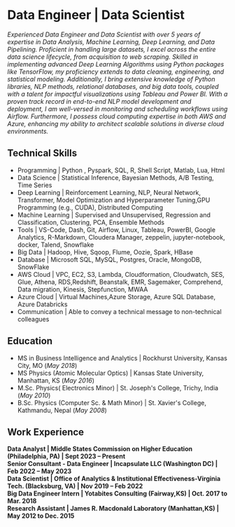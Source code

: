 # Data Engineer | Data Scientist
*Experienced Data Engineer and Data Scientist with over 5 years of expertise in Data Analysis, Machine Learning, Deep Learning, and Data Pipelining. Proficient in handling large datasets, I excel across the entire data science lifecycle, from acquisition to web scraping. Skilled in implementing advanced Deep Learning Algorithms using Python packages like TensorFlow, my proficiency extends to data cleaning, engineering, and statistical modeling. Additionally, I bring extensive knowledge of Python libraries, NLP methods, relational databases, and big data tools, coupled with a talent for impactful visualizations using Tableau and Power BI. With a proven track record in end-to-end NLP model development and deployment, I am well-versed in monitoring and scheduling workflows using Airflow. Furthermore, I possess cloud computing expertise in both AWS and Azure, enhancing my ability to architect scalable solutions in diverse cloud environments.*

## Technical Skills
- Programming | Python , Pyspark, SQL, R, Shell Script, Matlab, Lua, Html
- Data Science | Statistical Inference, Bayesian Methods, A/B Testing, Time Series
- Deep Learning | Reinforcement Learning, NLP, Neural Network, Transformer, Model Optimization and Hyperparameter Tuning,GPU Programming (e.g., CUDA), Distributed Computing
- Machine Learning | Supervised and Unsupervised, Regression and Classification, Clustering, PCA, Ensemble Methods
- Tools | VS-Code, Dash, Git, Airflow, Linux, Tableau, PowerBI, Google Analytics, R-Markdown, Cloudera Manager, zeppelin, jupyter-notebook, docker, Talend, Snowflake
- Big Data | Hadoop, Hive, Sqoop, Flume, Oozie, Spark, HBase
- Database | Microsoft SQL, MySQL, Postgres, Oracle, MongoDB, SnowFlake
- AWS Cloud | VPC, EC2, S3, Lambda, Cloudformation, Cloudwatch, SES, Glue, Athena, RDS,Redshift, Beanstalk, EMR, Sagemaker, Comprehend, Data migration, Kinesis, Stepfunction, MWAA
- Azure Cloud | Virtual Machines,Azure Storage, Azure SQL Database, Azure Databricks
- Communication | Able to convey a technical message to non-technical colleagues

## Education
- MS in Business Intelligence and Analytics | Rockhurst University, Kansas City, MO (_May 2018_)					
- MS Physics (Atomic Molecular Optics)	| Kansas State University, Manhattan, KS (_May 2016_) 			        		
- M.Sc. Physics( Electronics Minor) | St. Joseph's College, Trichy, India (_May 2010_)
- B.Sc. Physics  (Computer Sc. & Math Minor) | St. Xavier's College, Kathmandu, Nepal (_May 2008_)

## Work Experience
**Data Analyst | Middle States Commission on Higher Education (Philadelphia, PA) | Sept 2023 – Present**    
**Senior Consultant - Data Engineer | Incapsulate LLC (Washington DC) | Feb 2022 – May 2023**     
**Data Scientist | Office of Analytics & Institutional Effectiveness-Virginia Tech. (Blacksburg, VA) | Nov 2019 – Feb 2022**       
**Big Data Engineer Intern | Yotabites Consulting (Fairway,KS) | Oct. 2017 to Mar. 2018**     
**Research Assistant | James R. Macdonald Laboratory (Manhattan,KS) | May 2012 to Dec. 2015**    



